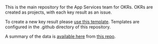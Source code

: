 This is the main repository for the App Services team for OKRs. OKRs are created as projects, with each key result as an issue.

To create a new key result please [use this template](https://github.com/mozilla/app-services-okrs/issues/new?template=okr.md). Templates are configured in the .github directory of this repository.

A summary of the data is [available here](https://andymckay.github.io/okr-summary/) from [this repo](https://github.com/andymckay/okr-summary).
